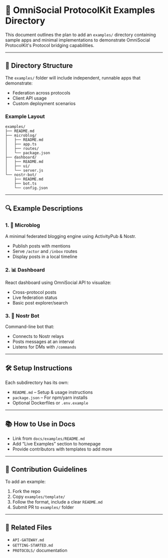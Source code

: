 # 🧪 OmniSocial ProtocolKit Examples Directory

This document outlines the plan to add an `examples/` directory containing sample apps and minimal implementations to demonstrate OmniSocial ProtocolKit's Protocol bridging capabilities.

---

## 📁 Directory Structure

The `examples/` folder will include independent, runnable apps that demonstrate:

- Federation across protocols
- Client API usage
- Custom deployment scenarios

### Example Layout

```
examples/
├── README.md
├── microblog/
│   ├── README.md
│   ├── app.ts
│   ├── routes/
│   └── package.json
├── dashboard/
│   ├── README.md
│   ├── ui/
│   └── server.js
└── nostr-bot/
    ├── README.md
    ├── bot.ts
    └── config.json
```

---

## 🔍 Example Descriptions

### 1. 📝 Microblog

A minimal federated blogging engine using ActivityPub & Nostr.

- Publish posts with mentions
- Serve `/actor` and `/inbox` routes
- Display posts in a local timeline

### 2. 📊 Dashboard

React dashboard using OmniSocial API to visualize:

- Cross-protocol posts
- Live federation status
- Basic post explorer/search

### 3. 🤖 Nostr Bot

Command-line bot that:

- Connects to Nostr relays
- Posts messages at an interval
- Listens for DMs with `/commands`

---

## 🛠 Setup Instructions

Each subdirectory has its own:

- `README.md` – Setup & usage instructions
- `package.json` – For npm/yarn installs
- Optional Dockerfiles or `.env.example`

---

## 📚 How to Use in Docs

- Link from `docs/examples/README.md`
- Add “Live Examples” section to homepage
- Provide contributors with templates to add more

---

## 🚧 Contribution Guidelines

To add an example:

1. Fork the repo
2. Copy `examples/template/`
3. Follow the format, include a clear `README.md`
4. Submit PR to `examples/` folder

---

## 🧩 Related Files

- `API-GATEWAY.md`
- `GETTING-STARTED.md`
- `PROTOCOLS/` documentation


